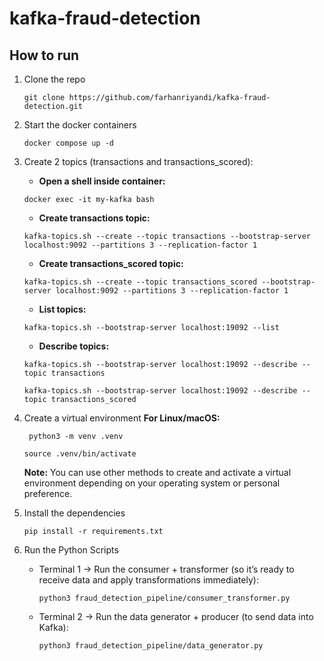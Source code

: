 # kafka-fraud-detection

## How to run
1. Clone the repo
    ```
    git clone https://github.com/farhanriyandi/kafka-fraud-detection.git
    ```   
2. Start the docker containers
    ```
    docker compose up -d
    ```     

3. Create 2 topics (transactions and transactions_scored):

   * **Open a shell inside container:**
   ```
   docker exec -it my-kafka bash
   ```
   
   * **Create transactions topic:**
   ```
   kafka-topics.sh --create --topic transactions --bootstrap-server localhost:9092 --partitions 3 --replication-factor 1
   ```

   * **Create transactions_scored topic:**
   ```
   kafka-topics.sh --create --topic transactions_scored --bootstrap-server localhost:9092 --partitions 3 --replication-factor 1
   ```

   * **List topics:**
   ```
   kafka-topics.sh --bootstrap-server localhost:19092 --list
   ```

   * **Describe topics:**
    ```
    kafka-topics.sh --bootstrap-server localhost:19092 --describe --topic transactions
    ```

    ```
    kafka-topics.sh --bootstrap-server localhost:19092 --describe --topic transactions_scored
    ```

5. Create a virtual environment **For Linux/macOS:**
   ```
    python3 -m venv .venv
   ```
   ```
   source .venv/bin/activate
   ```
   **Note:** You can use other methods to create and activate a virtual environment depending on your operating system or personal preference.

6. Install the dependencies
    ```
    pip install -r requirements.txt
    ```
7. Run the Python Scripts
   * Terminal 1 → Run the consumer + transformer (so it’s ready to receive data and apply transformations immediately):
     ```
     python3 fraud_detection_pipeline/consumer_transformer.py
     ```
   * Terminal 2 → Run the data generator + producer (to send data into Kafka):
     ```
     python3 fraud_detection_pipeline/data_generator.py
     ```
